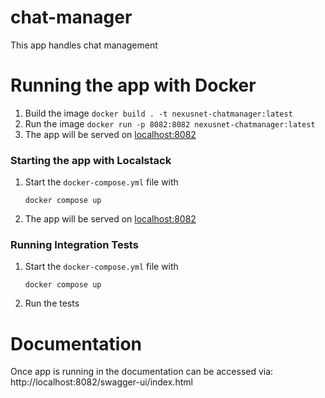 # chat-manager
This app handles chat management

# Running the app with Docker
1. Build the image
   `docker build . -t nexusnet-chatmanager:latest`
2. Run the image
   `docker run -p 8082:8082 nexusnet-chatmanager:latest`
3. The app will be served on [localhost:8082](http://localhost:8082)

### Starting the app with Localstack

1. Start the `docker-compose.yml` file with
   ```
   docker compose up
   ```

2. The app will be served on [localhost:8082](http://localhost:8082)

### Running Integration Tests

1. Start the `docker-compose.yml` file with

   ```
   docker compose up
   ```

2. Run the tests

# Documentation

Once app is running in the documentation can be accessed via: http://localhost:8082/swagger-ui/index.html
